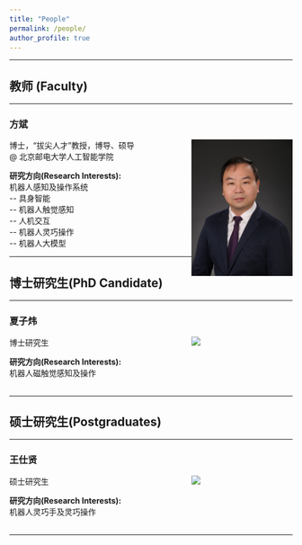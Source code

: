 ```yaml
---
title: "People"
permalink: /people/
author_profile: true
---
```

<hr>
<h2 id="Faculty"><a href="#Faculty" class="headerlink" title="Faculty"></a> <strong> 教师 (Faculty) </strong></h2><hr>

<h3 id="方斌"><a href="#Bin-Fang" class="headerlink" title="Bin Fang"></a>方斌</h3><img style="float: right;" src="/images/binfang.jpg" width=180>
<p>博士，“拔尖人才”教授，博导、硕导<br>@ 北京邮电大学人工智能学院</p>
<strong>研究方向(Research Interests):</strong>
<br>机器人感知及操作系统
<br>-- 具身智能
<br>-- 机器人触觉感知
<br>-- 人机交互
<br>-- 机器人灵巧操作
<br>-- 机器人大模型
<hr>
<h2 id="PhD"><a href="#PhD" class="headerlink" title="PhD"></a> <strong> 博士研究生(PhD Candidate) </strong></h2><hr>
<h3 id="夏子炜"><a href="#ziweixia" class="headerlink" title="ziweixia"></a>夏子炜</h3><img style="float: right;" src="/images/profile.jpg" width=180>
<p>博士研究生<br> </p>
<strong>研究方向(Research Interests):</strong>
<br>
机器人磁触觉感知及操作
<br>
<br>
<hr>
<h2 id="PostGraduates"><a href="#PostGraduates" class="headerlink" title="PostGraduates"></a> <strong> 硕士研究生(Postgraduates) </strong></h2><hr>

<h3 id="王仕贤"><a href="#shixianwang" class="headerlink" title="shixianwang"></a>王仕贤</h3><img style="float: right;" src="images/wanghaoyu.jpg" width=180>
<p>硕士研究生<br> </p>
<strong>研究方向(Research Interests):</strong>
<br>
机器人灵巧手及灵巧操作
<br>
<br>
<hr>


